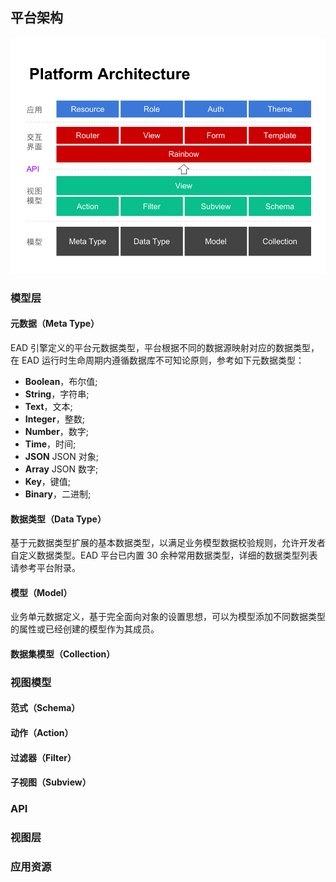 ## 平台架构

![平台架构](..\images\platform-architecture.png)

### 模型层

#### 元数据（Meta Type）

EAD 引擎定义的平台元数据类型，平台根据不同的数据源映射对应的数据类型，在 EAD 运行时生命周期内遵循数据库不可知论原则，参考如下元数据类型：

- **Boolean**，布尔值;
- **String**，字符串;
- **Text**，文本;
- **Integer**，整数;
- **Number**，数字;
- **Time**，时间;
- **JSON** JSON 对象;
- **Array** JSON 数字;
- **Key**，键值;
- **Binary**，二进制;

#### 数据类型（Data Type）

基于元数据类型扩展的基本数据类型，以满足业务模型数据校验规则，允许开发者自定义数据类型。EAD 平台已内置 30 余种常用数据类型，详细的数据类型列表请参考平台附录。

#### 模型（Model）

业务单元数据定义，基于完全面向对象的设置思想，可以为模型添加不同数据类型的属性或已经创建的模型作为其成员。

#### 数据集模型（Collection）

### 视图模型

#### 范式（Schema）

#### 动作（Action）

#### 过滤器（Filter）

#### 子视图（Subview）

### API

### 视图层

### 应用资源